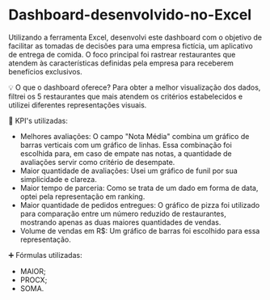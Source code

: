 # Dashboard-desenvolvido-no-Excel
  Utilizando a ferramenta Excel, desenvolvi este dashboard com o objetivo de facilitar as tomadas de decisões para uma empresa fictícia, um aplicativo de entrega de comida. O foco principal foi rastrear restaurantes que atendem às características definidas pela empresa para receberem benefícios exclusivos.

💡 O que o dashboard oferece?
Para obter a melhor visualização dos dados, filtrei os 5 restaurantes que mais atendem os critérios estabelecidos e utilizei diferentes representações visuais.

🔑 KPI's utilizadas:
- Melhores avaliações: O campo "Nota Média" combina um gráfico de barras verticais com um gráfico de linhas. Essa combinação foi escolhida para, em caso de empate nas notas, a quantidade de avaliações servir como critério de desempate.
- Maior quantidade de avaliações: Usei um gráfico de funil por sua simplicidade e clareza.
- Maior tempo de parceria: Como se trata de um dado em forma de data, optei pela representação em ranking.
- Maior quantidade de pedidos entregues: O gráfico de pizza foi utilizado para comparação entre um número reduzido de restaurantes, mostrando apenas as duas maiores quantidades de vendas.
- Volume de vendas em R$: Um gráfico de barras foi escolhido para essa representação.

➕ Fórmulas utilizadas:
- MAIOR;
- PROCX;
- SOMA.

